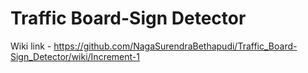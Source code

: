 # Traffic Board-Sign Detector


 Wiki link - https://github.com/NagaSurendraBethapudi/Traffic_Board-Sign_Detector/wiki/Increment-1
